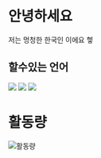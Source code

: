 # 안녕하세요
저는 멍청한 한국인 이에요 헿
## 할수있는 언어
<img src="https://img.shields.io/badge/Python-3766AB?style=flat-square&logo=Python&logoColor=white"/></a>
<img src="https://img.shields.io/badge/Javascript-8E?style=flat-square&logo=Javascript&logoColor=Yellow"/></a>
<img src="https://img.shields.io/badge/++-3766AB?style=flat-square&logo=c&logoColor=white"/></a>




# 활동량
![활동량](https://github-readme-stats.vercel.app/api?username=5-23)
